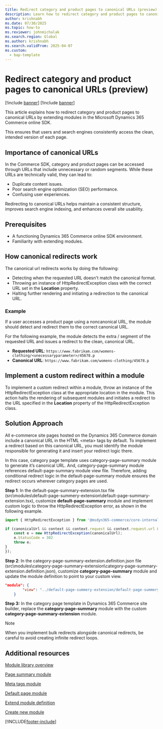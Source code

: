 ```yaml
---
title: Redirect category and product pages to canonical URLs (preview)
description: Learn how to redirect category and product pages to canonical URLs by extending modules in the Microsoft Dynamics 365 Commerce online SDK.
author: krishnabh
ms.date: 07/30/2025
ms.topic: how-to
ms.reviewer: johnmichalak
ms.search.region: Global
ms.author: krishnabh
ms.search.validFrom: 2025-04-07
ms.custom: 
  - bap-template
---
```


# Redirect category and product pages to canonical URLs (preview)

[!include [banner](../includes/banner.md)]
[!include [banner](../includes/preview-banner.md)]

This article explains how to redirect category and product pages to canonical URLs by extending modules in the Microsoft Dynamics 365 Commerce online SDK.

This ensures that users and search engines consistently access the clean, intended version of each page.  

## Importance of canonical URLs 

In the Commerce SDK, category and product pages can be accessed through URLs that include unnecessary or random segments. While these URLs are technically valid, they can lead to:

- Duplicate content issues.
- Poor search engine optimization (SEO) performance.
- Confusing user experiences.

Redirecting to canonical URLs helps maintain a consistent structure, improves search engine indexing, and enhances overall site usability.   

## Prerequisites

- A functioning Dynamics 365 Commerce online SDK environment.
- Familiarity with extending modules.

## How canonical redirects work 

The canonical url redirects works by doing the following:  

- Detecting when the requested URL doesn't match the canonical format.  
- Throwing an instance of HttpRedirectException class with the correct URL set in the **Location** property.  
- Halting further rendering and initiating a redirection to the canonical URL.  

### Example

If a user accesses a product page using a noncanonical URL, the module should detect and redirect them to the correct canonical URL. 

For the following example, the module detects the extra /<unecessaryparameter/> segment of the requested URL and issues a redirect to the clean, canonical URL. 

- **Requested URL**: `https://www.fabrikam.com/womens-clothing/<unecessaryparameter>/45678.p` 
- **Canonical URL**: `https://www.fabrikam.com/womens-clothing/45678.p` 

## Implement a custom redirect within a module 

To implement a custom redirect within a module, throw an instance of the HttpRedirectException class at the appropriate location in the module. This action halts the rendering of subsequent modules and initiates a redirect to the URL specified in the **Location** property of the HttpRedirectException class. 

## Solution Approach

All e-commerce site pages hosted on the Dynamics 365 Commerce domain include a canonical URL in the HTML \<meta\> tags by default. To implement a redirect based on this canonical URL, you must identify the module responsible for generating it and insert your redirect logic there.

In this case, category page template uses category-page-summary module to generate it’s canonical URL. And, category-page-summary module references default-page-summary module view file. Therefore, adding conditional redirect logic in the default-page-summary module ensures the redirect occurs wherever category pages are used. 

**Step 1**: In the default-page-summary-extension.tsx file (src\modules\default-page-summery-extension\default-page-summary-extension.tsx), customize **default-page-summary** module and implement custom logic to throw the HttpRedirectException error, as shown in the following example.

```typescript
import { HttpRedirectException } from '@msdyn365-commerce/core-internal';

if (canonicalUrl && context && context.request && context.request.url && canonicalUrl !== context.request.url.requestUrl.href) {
    const e = new HttpRedirectException(canonicalUrl);
    e.StatusCode = 302 
    throw e;
}
});
```

**Step 2**: In the category-page-summary-extension.definition.json file (src\modules\category-page-summary-extension\category-page-summary-extension.definition.json), customize **category-page-summary** module and update the module definition to point to your custom view. 

```json
"module": {
		"view": "../default-page-summery-extension/default-page-summery-extension"
	}
```

**Step 3:**  In the category page template in Dynamics 365 Commerce site builder, replace the **category-page-summary** module with the custom **category-page-summary-extension** module. 

> [!NOTE]
> When you implement bulk redirects alongside canonical redirects, be careful to avoid creating infinite redirect loops. 

## Additional resources

[Module library overview](../starter-kit-overview.md)

[Page summary module](../dev-itpro/page-summary-module.md)

[Meta tags module](../dev-itpro/metatags-module.md)

[Default page module](../dev-itpro/default-page-module.md)

[Extend module definition](extend-module-definition.md)

[Create new module](create-new-module.md)


[!INCLUDE[footer-include](../../includes/footer-banner.md)]
